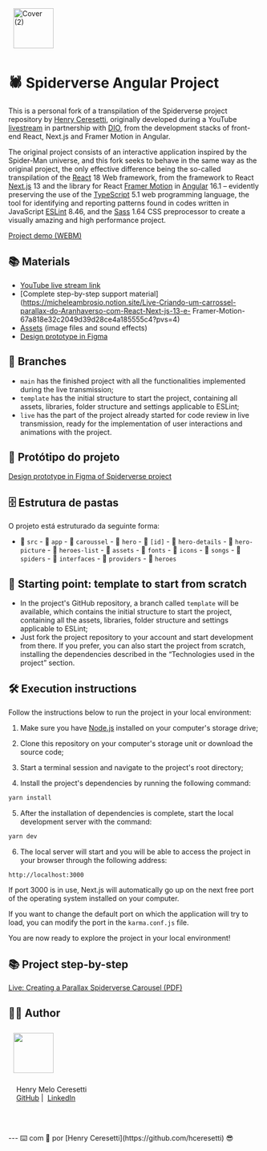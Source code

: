 ![Cover (2)](https://github.com/hceresetti/dio-spiderverse-angular/src/assets/home-background.png)

# 🕷️ Spiderverse Angular Project

This is a personal fork of a transpilation of the Spiderverse project repository by [Henry Ceresetti](https://github.com/hceresetti), originally developed during a YouTube [livestream](https://youtu.be/FRdES4ZmxXI) in partnership with [DIO](https://dio.me), from the development stacks of front-end React, Next.js and Framer Motion in Angular.

The original project consists of an interactive application inspired by the Spider-Man universe, and this fork seeks to behave in the same way as the original project, the only effective difference being the so-called transpilation of the [React](https://react.dev/) 18 Web framework, from the framework to React [Next.js](https://nextjs.org/) 13 and the library for React [Framer Motion](https://www.framer.com/motion/) in [Angular](https://angular.io/) 16.1 – evidently preserving the use of the [TypeScript](https://www.typescriptlang.org/) 5.1 web programming language, the tool for identifying and reporting patterns found in codes written in JavaScript [ESLint](https://eslint.org/) 8.46, and the [Sass](https://sass-lang.com/) 1.64 CSS preprocessor to create a visually amazing and high performance project.

[Project demo (WEBM)](https://github.com/micheleambrosio/dio-spiderverse/assets/55519539/6ea3a467-ca98-4b3d-aa16-855db8a5fdb0)

## 📚 Materials

-   [YouTube live stream link](https://www.youtube.com/watch?v=d5HVw12uOpk)
-   [Complete step-by-step support material](https://micheleambrosio.notion.site/Live-Criando-um-carrossel-parallax-do-Aranhaverso-com-React-Next-js-13-e- Framer-Motion-67a818e32c2049d39d28ce4a185555c4?pvs=4)
-   [Assets](https://drive.google.com/drive/folders/150O6eEhs8oGaHMMss7_CYG2jnI7yMugO?usp=sharing) (image files and sound effects)
-   [Design prototype in Figma](https://www.figma.com/file/rgHS7o5MyTAxk9vCRH5YhL/Landpage-%2B-Mobile---SpiderVerse?type=design&node-id=0%3A1&mode=design&t=5SFRyEJyIbhD90Sl-1)

## 🌿 Branches

-   `main` has the finished project with all the functionalities implemented during the live transmission;
-   `template` has the initial structure to start the project, containing all assets, libraries, folder structure and settings applicable to ESLint;
-   `live` has the part of the project already started for code review in live transmission, ready for the implementation of user interactions and animations with the project.

## 🎨 Protótipo do projeto

[Design prototype in Figma of Spiderverse project](https://www.figma.com/file/rgHS7o5MyTAxk9vCRH5YhL/Landpage-%2B-Mobile---SpiderVerse?type=design&node-id=0%3A1&mode=design&t=5SFRyEJyIbhD90Sl-1)

## 🗄️ Estrutura de pastas

O projeto está estruturado da seguinte forma:

-   📁 `src`
		-   📁 `app`
				-   📁 `caroussel`
				-   📁 `hero`
						-   📁 `[id]`
				-   📁 `hero-details`
				-   📁 `hero-picture`
				-   📁 `heroes-list`
		-   📁 `assets`
				-   📁 `fonts`
				-   📁 `icons`
				-   📁 `songs`
				-   📁 `spiders`
		-   📁 `interfaces`
		-   📁 `providers` - 📁 `heroes`

## 📄 Starting point: template to start from scratch

-   In the project's GitHub repository, a branch called `template` will be available, which contains the initial structure to start the project, containing all the assets, libraries, folder structure and settings applicable to ESLint;
-   Just fork the project repository to your account and start development from there. If you prefer, you can also start the project from scratch, installing the dependencies described in the “Technologies used in the project” section.

## 🛠️ Execution instructions

Follow the instructions below to run the project in your local environment:

1. Make sure you have [Node.js](https://nodejs.org/) installed on your computer's storage drive;

2. Clone this repository on your computer's storage unit or download the source code;

3. Start a terminal session and navigate to the project's root directory;

4. Install the project's dependencies by running the following command:

```bash
yarn install
```

5. After the installation of dependencies is complete, start the local development server with the command:

```bash
yarn dev
```

6. The local server will start and you will be able to access the project in your browser through the following address:

```bash
http://localhost:3000
```

If port 3000 is in use, Next.js will automatically go up on the next free port of the operating system installed on your computer.

If you want to change the default port on which the application will try to load, you can modify the port in the `karma.conf.js` file.

You are now ready to explore the project in your local environment!

## 📚 Project step-by-step

[Live: Creating a Parallax Spiderverse Carousel (PDF)](https://github.com/digitalinnovationone/spiderverse/files/12098974/Live.Criando.um.carrossel.parallax.do.Aranhaverso.67a818e32c2049d39d28ce4a185555c4.pdf)

## 👨‍💻 Author

<!DOCTYPE html>
<html lang="en">
	<head>
		<meta charset="UTF-8">
		<meta name="viewport" content="width=device-width, initial-scale=1">
		<title>Author Description</title>
	</head>
	<style>
		img {
			text-align: left;
			margin: 10px;
			width: 80px;
		}
	</style>
	<body>
		<p>
			<img src="https://avatars.githubusercontent.com/u/103071259?v=4">
			<p>
				&nbsp;&nbsp;&nbsp;
				Henry Melo Ceresetti
				<br>
				&nbsp;&nbsp;&nbsp;
				<a href="https://github.com/hceresetti">GitHub</a>&nbsp;|&nbsp;
				<a href="https://www.linkedin.com/in/hceresetti/">LinkedIn</a>&nbsp;
		</p>
	</p>
	<br><br>
	<p>
		---
		⌨️ com 💪 por [Henry Ceresetti](https://github.com/hceresetti) 😎
	</p>
</body>
</html>
